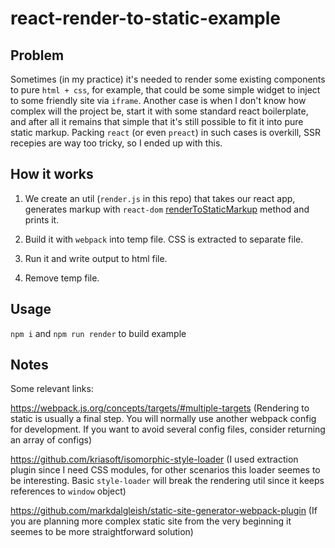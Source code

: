 # react-render-to-static-example


## Problem

Sometimes (in my practice) it's needed to render some existing components to pure `html + css`, for example, that could be some simple widget to inject to some friendly site via `iframe`. Another case is when I don't know how complex will the project be, start it with some standard react boilerplate, and after all it remains that simple that it's still possible to fit it into pure static markup. Packing `react` (or even `preact`) in such cases is overkill, SSR recepies are way too tricky, so I ended up with this.


## How it works

1. We create an util (`render.js` in this repo) that takes our react app, generates markup with `react-dom` [renderToStaticMarkup](https://reactjs.org/docs/react-dom-server.html#rendertostaticmarkup) method and prints it.

2. Build it with `webpack` into temp file. CSS is extracted to separate file.

3. Run it and write output to html file.

4. Remove temp file.


## Usage

`npm i` and `npm run render` to build example


## Notes

Some relevant links:

https://webpack.js.org/concepts/targets/#multiple-targets (Rendering to static is usually a final step. You will normally use another webpack config for development. If you want to avoid several config files, consider returning an array of configs)

https://github.com/kriasoft/isomorphic-style-loader (I used extraction plugin since I need CSS modules, for other scenarios this loader seemes to be interesting. Basic `style-loader` will break the rendering util since it keeps references to `window` object)

https://github.com/markdalgleish/static-site-generator-webpack-plugin (If you are planning more complex static site from the very beginning it seemes to be more straightforward solution)
